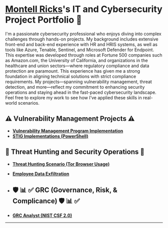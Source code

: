 # <a href="[https://www.linkedin.com/in/jimmy/](https://www.linkedin.com/in/montellricks/)">Montell Ricks</a>'s IT and Cybersecurity Project Portfolio 🔐

I'm a passionate cybersecurity professional who enjoys diving into complex challenges through hands-on projects. My background includes extensive front-end and back-end experience with HR and HRIS systems, as well as tools like Azure, Tenable, Sentinel, and Microsoft Defender for Endpoint. This expertise was developed through roles at Fortune 500 companies such as Amazon.com, the University of California, and organizations in the healthcare and union sectors—where regulatory compliance and data protection are paramount. This experience has given me a strong foundation in aligning technical solutions with strict compliance requirements. My projects—spanning vulnerability management, threat detection, and more—reflect my commitment to enhancing security operations and staying ahead in the fast-paced cybersecurity landscape. Feel free to explore my work to see how I’ve applied these skills in real-world scenarios.


## ⚠️ Vulnerability Management Projects ⚠️
- **[Vulnerability Management Program Implementation](https://github.com/MontellRicks/vulnerability-management-program)**
- **[STIG Implementations (PowerShell)](https://github.com/MontellRicks/montellricks/tree/main/STIGS)**

## 🚨 Threat Hunting and Security Operations 🚨
- **[Threat Hunting Scenario (Tor Browser Usage)](https://github.com/MontellRicks/Threat-Hunting-Scenario-Tor-Browser-Usage-)**

- **[Employee Data Exfiltration](https://github.com/MontellRicks/MicrosoftEdgeExfiltration)**

- ## 🛡️ 📊 ✅ GRC (Governance, Risk, & Complicance) 🛡️ 📊 ✅
- **[GRC Analyst (NIST CSF 2.0)](https://github.com/MontellRicks/GRC-NIST-CSF-2.0/blob/main/README.md)**

<hr/>

